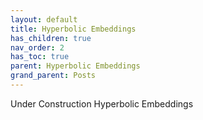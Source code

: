 ```yaml
---
layout: default
title: Hyperbolic Embeddings
has_children: true
nav_order: 2
has_toc: true
parent: Hyperbolic Embeddings
grand_parent: Posts
---
```


Under Construction Hyperbolic Embeddings